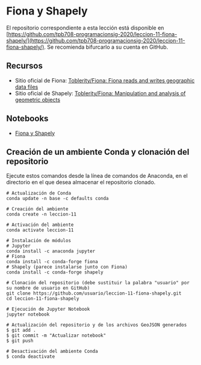 # Fiona y Shapely

El repositorio correspondiente a esta lección está disponible en [https://github.com/tpb708-programacionsig-2020/leccion-11-fiona-shapely/](https://github.com/tpb708-programacionsig-2020/leccion-11-fiona-shapely/). Se recomienda bifurcarlo a su cuenta en GitHub.

## Recursos
- Sitio oficial de Fiona: [Toblerity/Fiona: Fiona reads and writes geographic data files](https://github.com/Toblerity/Fiona)
- Sitio oficial de Shapely: [Toblerity/Fiona: Manipulation and analysis of geometric objects](https://github.com/Toblerity/Shapely)

## Notebooks
- [Fiona y Shapely](https://github.com/tpb708-programacionsig-2020/leccion-11-fiona-shapely/blob/master/fiona-shapely.ipynb)

## Creación de un ambiente Conda y clonación del repositorio
Ejecute estos comandos desde la línea de comandos de Anaconda, en el directorio en el que desea almacenar el repositorio clonado.
```shell
# Actualización de Conda
conda update -n base -c defaults conda

# Creación del ambiente
conda create -n leccion-11

# Activación del ambiente
conda activate leccion-11

# Instalación de módulos
# Jupyter
conda install -c anaconda jupyter
# Fiona
conda install -c conda-forge fiona
# Shapely (parece instalarse junto con Fiona)
conda install -c conda-forge shapely

# Clonación del repositorio (debe sustituir la palabra "usuario" por su nombre de usuario en GitHub)
git clone https://github.com/usuario/leccion-11-fiona-shapely.git
cd leccion-11-fiona-shapely

# Ejecución de Jupyter Notebook
jupyter notebook

# Actualización del repositorio y de los archivos GeoJSON generados
$ git add .
$ git commit -m "Actualizar notebook"
$ git push

# Desactivación del ambiente Conda
$ conda deactivate
```
